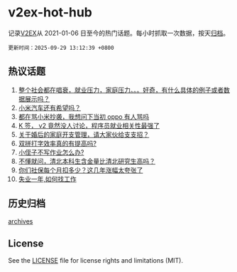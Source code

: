 # v2ex-hot-hub

 记录[V2EX](https://www.v2ex.com/)从 2021-01-06 日至今的热门话题。每小时抓取一次数据，按天[归档](archives)。

`更新时间：2025-09-29 13:12:39 +0800`

## 热议话题

1. [整个社会都在唱衰，就业压力，家庭压力。。。好奇，有什么具体的例子或者数据展示吗？](https://www.v2ex.com/t/1162536)
1. [小米汽车还有希望吗？](https://www.v2ex.com/t/1162383)
1. [都在骂小米抄袭，我想问下当初 oppo 有人骂吗](https://www.v2ex.com/t/1162447)
1. [K 签， v2 竟然没人讨论，程序员就业相关性最强了](https://www.v2ex.com/t/1162528)
1. [关于婚后的家庭开支管理，请大家伙给支支招？](https://www.v2ex.com/t/1162543)
1. [双拼打字效率真的有提高吗?](https://www.v2ex.com/t/1162443)
1. [小侄子不写作业怎么办?](https://www.v2ex.com/t/1162444)
1. [不懂就问，清北本科生含金量比清北研究生高吗？](https://www.v2ex.com/t/1162380)
1. [你们社保每个月扣多少？这几年涨幅太夸张了](https://www.v2ex.com/t/1162556)
1. [失业一年,如何找工作](https://www.v2ex.com/t/1162432)

## 历史归档

[archives](archives)

## License

See the [LICENSE](LICENSE) file for license rights and limitations (MIT).
